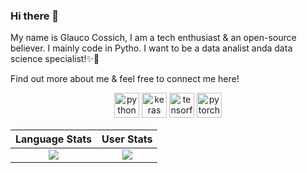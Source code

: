 ### Hi there 👋

 

My name is Glauco Cossich, I am a tech enthusiast & an open-source believer. I mainly code in Pytho. I want to be a data analist anda data science specialist!✨🐍 

Find out more about me & feel free to connect me here!


<p align="center">
  
  <img src="https://www.vectorlogo.zone/logos/python/python-icon.svg" alt="python" width="40" height="40"/>
  <img src="https://github.com/valohai/ml-logos/blob/master/keras.svg" alt="keras" width="40" height="40"/> 
  <img src="https://www.vectorlogo.zone/logos/tensorflow/tensorflow-icon.svg" alt="tensorflow" width="40" height="40"/> 
  <img src="https://www.vectorlogo.zone/logos/pytorch/pytorch-icon.svg" alt="pytorch" width="40" height="40"/> 
</p>



Language Stats             |  User Stats
:-------------------------:|:-------------------------:
![](https://github-readme-stats.vercel.app/api/top-langs/?username=cossichdev&langs_count=10&layout=compact&theme=dark&hide_title=true&exclude_repo=DLND,elmctron)  |  ![](https://github-readme-stats.vercel.app/api?username=cossichdev&count_private=true&show_icons=true&theme=dark&hide_title=true)
